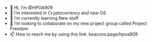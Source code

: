 - 👋 Hi, I’m @HPOA909
- 👀 I’m interested in Cryptocurrency and new OS
- 🌱 I’m currently learning New stuff
- 💞️ I’m looking to collaborate on my new project group called Project Freedom
- 📫 How to reach me by using this link: beacons.page/hpoa909

<!---
HPOA909/HPOA909 is a ✨ special ✨ repository because its `README.md` (this file) appears on your GitHub profile.
You can click the Preview link to take a look at your changes.
--->
